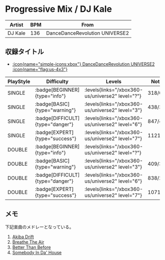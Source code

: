 # Progressive Mix / DJ Kale

|Artist|BPM|From|
|------|---|----|
|DJ Kale|136|DanceDanceRevolution UNIVERSE2|

## 収録タイトル

- [:icon{name="simple-icons:xbox"} DanceDanceRevolution UNIVERSE2 :icon{name="flag:us-4x3"}](/xbox360-us/universe2)

|PlayStyle|Difficulty|Levels|Notes|Movie|
|---------|----------|------|-----|-----|
|SINGLE| :badge[BEGINNER]{type="info"}| :levels{links="/xbox360-us/universe2" level="?"}|318/0||
|SINGLE| :badge[BASIC]{type="warning"}| :levels{links="/xbox360-us/universe2" level="3"}|438/32||
|SINGLE| :badge[DIFFICULT]{type="danger"}| :levels{links="/xbox360-us/universe2" level="6"}|847/40||
|SINGLE| :badge[EXPERT]{type="success"}| :levels{links="/xbox360-us/universe2" level="7"}|1121/20||
|DOUBLE| :badge[BEGINNER]{type="info"}| :levels{links="/xbox360-us/universe2" level="?"}|||
|DOUBLE| :badge[BASIC]{type="warning"}| :levels{links="/xbox360-us/universe2" level="3"}|409/37||
|DOUBLE| :badge[DIFFICULT]{type="danger"}| :levels{links="/xbox360-us/universe2" level="6"}|838/21||
|DOUBLE| :badge[EXPERT]{type="success"}| :levels{links="/xbox360-us/universe2" level="7"}|1071/27||

## メモ

下記楽曲のメドレーとなっている。

1. [Akiba Drift](/xbox360-us/universe2/akiba-drift)
1. [Breathe The Air](/xbox360-us/universe2/breathe-the-air)
1. [Better Than Before](/xbox360-us/universe2/better-than-before)
1. [Somebody In Da' House](/xbox360-us/universe2/somebody-in-da-house)
